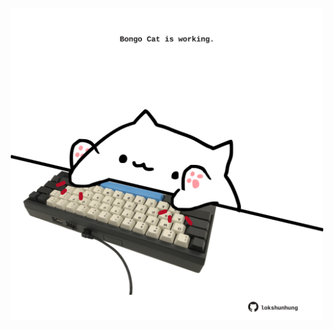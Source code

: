 <!-- built at 01/02/2022, 02:12:54 UTC -->
<p align="center">
  <img width="500" height="500" src="./ReadmeImage.svg">
</p>
